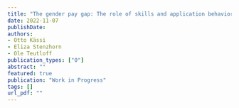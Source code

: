 ```yaml
---
title: "The gender pay gap: The role of skills and application behavior"
date: 2022-11-07
publishDate: 
authors:
- Otto Kässi
- Eliza Stenzhorn
- Ole Teutloff
publication_types: ["0"]
abstract: ""
featured: true
publication: "Work in Progress"
tags: []
url_pdf: ""
---
```


